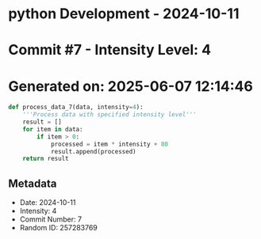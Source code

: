 ﻿# python Development - 2024-10-11
# Commit #7 - Intensity Level: 4
# Generated on: 2025-06-07 12:14:46
```python
def process_data_7(data, intensity=4):
    '''Process data with specified intensity level'''
    result = []
    for item in data:
        if item > 0:
            processed = item * intensity + 80
            result.append(processed)
    return result
```
## Metadata
- Date: 2024-10-11
- Intensity: 4
- Commit Number: 7
- Random ID: 257283769
